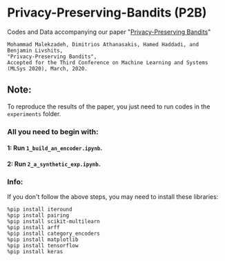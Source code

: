 # Privacy-Preserving-Bandits (P2B)
Codes and Data accompanying our paper "[Privacy-Preserving Bandits](https://arxiv.org/pdf/1909.04421.pdf
)"
```
Mohammad Malekzadeh, Dimitrios Athanasakis, Hamed Haddadi, and Benjamin Livshits,
"Privacy-Preserving Bandits", 
Accepted for the Third Conference on Machine Learning and Systems (MLSys 2020), March, 2020.
```
## Note:
To reproduce the results of the paper, you just need to run codes in the `experiments` folder.

### All you need to begin with:
#### 1: Run `1_build_an_encoder.ipynb`.
#### 2: Run `2_a_synthetic_exp.ipynb`.



### Info:
If you don't follow the above steps, you may need to install these libraries:
```
%pip install iteround
%pip install pairing 
%pip install scikit-multilearn
%pip install arff
%pip install category_encoders
%pip install matplotlib
%pip install tensorflow
%pip install keras
```
